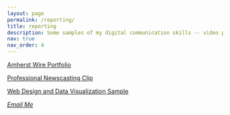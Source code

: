 ```yaml
---
layout: page
permalink: /reporting/
title: reporting
description: Some samples of my digital communication skills -- video production and visual projects from my time as a reporter and journalist
nav: true
nav_order: 4
---
```


[Amherst Wire Portfolio](https://amherstwire.com/staff_name/alex-province/)

[Professional Newscasting Clip](https://drive.google.com/file/d/1YIczohSkmnUEes1fOyBacEmlJP0TDXh7/view?usp=share_link)

[Web Design and Data Visualization Sample](https://alexanderprovince.wixsite.com/raceandcoronavirus)


<a href="mailto:%61%6C%65%78%70%72%6F%76%69%6E%63%65%32%33@%67%6D%61%69%6C.%63%6F%6D" title="email"><i class="EMAIL ME fas fa-envelope"> Email Me 